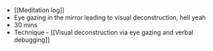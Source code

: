 - [[Meditation log]]
- Eye gazing in the mirror leading to visual deconstruction, hell yeah
- 30 mins
- Technique - [[Visual deconstruction via eye gazing and verbal debugging]]